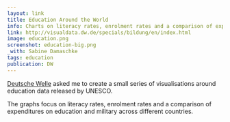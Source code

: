 ```yaml
---
layout: link
title: Education Around the World
info: Charts on literacy rates, enrolment rates and a comparison of expenditures on education and military across different countries.
link: http://visualdata.dw.de/specials/bildung/en/index.html
image: education.png
screenshot: education-big.png
_with: Sabine Damaschke
tags: education
publication: DW
---
```


[Deutsche Welle](http://dw.de) asked me to create a small series of visualisations around education data released by UNESCO.

The graphs focus on literacy rates, enrolment rates and a comparison of expenditures on education and military across different countries.
